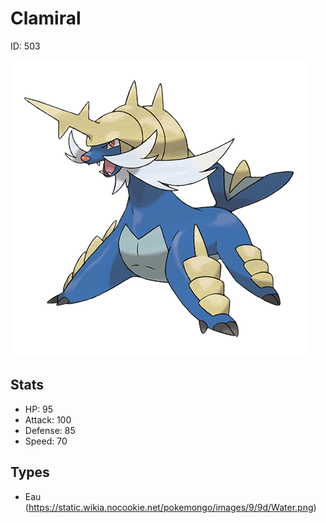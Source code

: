 # Clamiral


ID: 503

![](https://raw.githubusercontent.com/PokeAPI/sprites/master/sprites/pokemon/other/official-artwork/503.png "Clamiral")

## Stats


 - HP: 95
 - Attack: 100
 - Defense: 85
 - Speed: 70

## Types


 - Eau (https://static.wikia.nocookie.net/pokemongo/images/9/9d/Water.png)

